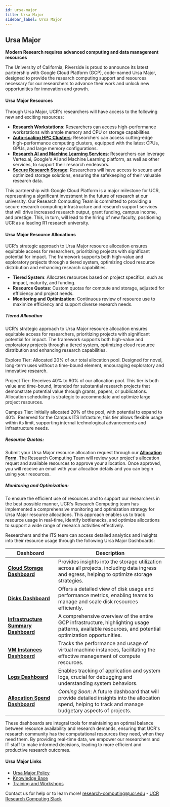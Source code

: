 ```yaml
---
id: ursa-major
title: Ursa Major
sidebar_label: Ursa Major
---
```


## Ursa Major

**Modern Research requires advanced computing and data management resources**

The University of California, Riverside is proud to announce its latest partnership with Google Cloud Platform (GCP), code-named Ursa Major, designed to provide the research computing support and resources necessary for our researchers to advance their work and unlock new opportunities for innovation and growth.

#### Ursa Major Resources

Through Ursa Major, UCR's researchers will have access to the following new and exciting resources:

- **[Research Workstations](../Knowledge_Base/Ursa_Major_Research_Workstations.md)**: Researchers can access high-performance workstations with ample memory and CPU or storage capabilities.
- **[Auto-scaling HPC Clusters](../Knowledge_Base/Ursa_Major_HPC_Clusters.md)**: Researchers can access cutting-edge high-performance computing clusters, equipped with the latest CPUs, GPUs, and large memory configurations.
- **[Research AI and Machine Learning Services](../Knowledge_Base/Ursa_Major_Research_Services.md)**: Researchers can leverage Vertex.ai, Google's AI and Machine Learning platform, as well as other services, to support their research endeavors.
- **[Secure Research Storage](../Knowledge_Base/Ursa_Major_Research_Storage.md)**: Researchers will have access to secure and optimized storage solutions, ensuring the safekeeping of their valuable research data.

This partnership with Google Cloud Platform is a major milestone for UCR, representing a significant investment in the future of research at our university. Our Research Computing Team is committed to providing a secure research computing infrastructure and research support services that will drive increased research output, grant funding, campus income, and prestige. This, in turn, will lead to the hiring of new faculty, positioning UCR as a leading R1 research university.

#### Ursa Major Resource Allocations

UCR's strategic approach to Ursa Major resource allocation ensures equitable access for researchers, prioritizing projects with significant potential for impact. The framework supports both high-value and exploratory projects through a tiered system, optimizing cloud resource distribution and enhancing research capabilities.

- **Tiered System**: Allocates resources based on project specifics, such as impact, maturity, and funding.
- **Resource Quotas**: Custom quotas for compute and storage, adjusted for efficiency and project needs.
- **Monitoring and Optimization**: Continuous review of resource use to maximize efficiency and support diverse research needs.

##### Tiered Allocation

UCR's strategic approach to Ursa Major resource allocation ensures equitable access for researchers, prioritizing projects with significant potential for impact. The framework supports both high-value and exploratory projects through a tiered system, optimizing cloud resource distribution and enhancing research capabilities.

Explore Tier: Allocated 20% of our total allocation pool. Designed for novel, long-term uses without a time-bound element, encouraging exploratory and innovative research.

Project Tier: Receives 40% to 60% of our allocation pool. This tier is both value and time-bound, intended for substantial research projects that demonstrate potential value through grants, papers, or publications. Allocation scheduling is strategic to accommodate and optimize large project resources.

Campus Tier: Initially allocated 20% of the pool, with potential to expand to 40%. Reserved for the Campus ITS Infrasture, this tier allows flexible usage within its limit, supporting internal technological advancements and infrastructure needs.

##### **Resource Quotas:**

Submit your Ursa Major resource allocation request through our **[Allocation Form](https://forms.gle/GDbr5FbPjykAvB3N8)**. The Research Computing Team will review your project's allocation requet and available resources to approve your allocation. Once approved, you will receive an email with your allocation details and you can begin using your resources.

##### **Monitoring and Optimization:**

To ensure the efficient use of resources and to support our researchers in the best possible manner, UCR's Research Computing team has implemented a comprehensive monitoring and optimization strategy for Ursa Major resource allocations. This approach enables us to track resource usage in real-time, identify bottlenecks, and optimize allocations to support a wide range of research activities effectively.

Researchers and the ITS team can access detailed analytics and insights into their resource usage through the following Ursa Major Dashboards:

| Dashboard                                                                                                                  | Description                                                                                                                  |
|----------------------------------------------------------------------------------------------------------------------------|------------------------------------------------------------------------------------------------------------------------------|
| [**Cloud Storage Dashboard**](https://console.cloud.google.com/monitoring/dashboards/resourceList/gcs_bucket)              | Provides insights into the storage utilization across all projects, including data ingress and egress, helping to optimize storage strategies. |
| [**Disks Dashboard**](https://console.cloud.google.com/monitoring/dashboards/resourceList/gce_disk)                        | Offers a detailed view of disk usage and performance metrics, enabling teams to manage and scale disk resources efficiently. |
| [**Infrastructure Summary Dashboard**](https://console.cloud.google.com/monitoring/dashboards/summary/infrastructure)      | A comprehensive overview of the entire GCP infrastructure, highlighting usage patterns, available resources, and potential optimization opportunities. |
| [**VM Instances Dashboard**](https://console.cloud.google.com/monitoring/dashboards/resourceList/gce_instance)             | Tracks the performance and usage of virtual machine instances, facilitating the effective management of compute resources.  |
| [**Logs Dashboard**](https://console.cloud.google.com/monitoring/dashboards/resourceList/logs)                             | Enables tracking of application and system logs, crucial for debugging and understanding system behaviors.                   |
| [**Allocation Spend Dashboard**](https://console.cloud.google.com/billing/019E1F-BADE9B-60248B/reports)                    | *Coming Soon*: A future dashboard that will provide detailed insights into the allocation spend, helping to track and manage budgetary aspects of projects. |

These dashboards are integral tools for maintaining an optimal balance between resource availability and research demands, ensuring that UCR's research community has the computational resources they need, when they need them. By providing real-time data, we empower our researchers and IT staff to make informed decisions, leading to more efficient and productive research outcomes.


#### Ursa Major Links ###

* [Ursa Major Policy](../Knowledge_Base/Ursa_Major_Policy.md)
* [Knowledge Base](../Knowledge_Base/knowledge-base.md)
* [Training and Workshops](../pages/workshops_and_webinars.md)

Contact us for help or to learn more!
[research-computing@ucr.edu](mailto:research-computing@ucr.edu) - [UCR Research Computing Slack](https://ucr-research-compute.slack.com/)





